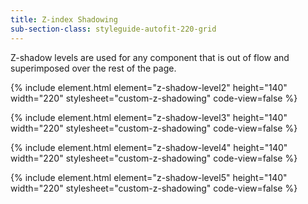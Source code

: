 ```yaml
---
title: Z-index Shadowing
sub-section-class: styleguide-autofit-220-grid
---
```


Z-shadow levels are used for any component that is out of flow and superimposed over the rest of the page. 

{% include element.html element="z-shadow-level2" height="140" width="220" stylesheet="custom-z-shadowing" code-view=false %}

{% include element.html element="z-shadow-level3" height="140" width="220" stylesheet="custom-z-shadowing" code-view=false %}

{% include element.html element="z-shadow-level4" height="140" width="220" stylesheet="custom-z-shadowing" code-view=false %}

{% include element.html element="z-shadow-level5" height="140" width="220" stylesheet="custom-z-shadowing" code-view=false %}